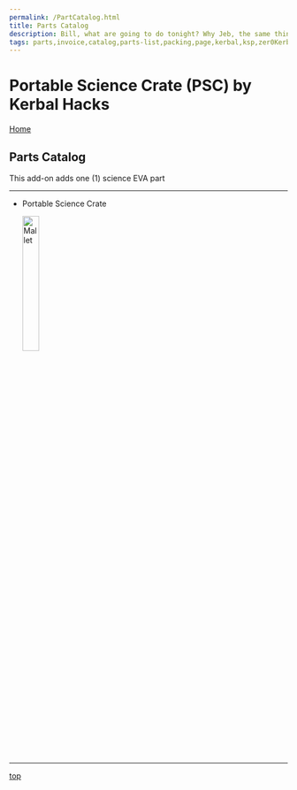 ```yaml
---
permalink: /PartCatalog.html
title: Parts Catalog
description: Bill, what are going to do tonight? Why Jeb, the same thing we do every night, Take over the world!
tags: parts,invoice,catalog,parts-list,packing,page,kerbal,ksp,zer0Kerbal,zedK
---
```


<!-- PartsCatalog.md v1.1.4.0
Portable Science Crate (PSC) by Kerbal Hacks
created: 01 Feb 2022
updated: 15 May 2022 -->

<script src="https://kit.fontawesome.com/0ea5493613.js" crossorigin="anonymous"></script>
<i class="fa-solid fa-explosion fa-beat-fade fa-3x" style="--fa-beat-fade-opacity: 0.1; --fa-beat-fade-scale: 1.25;color: #FF7E03" ></i>

# Portable Science Crate (PSC) by Kerbal Hacks

[Home](./index.md)

## Parts Catalog

This add-on adds one (1) science EVA part

---

* Portable Science Crate

  <img src="https://raw.githubusercontent.com/zer0KerbalPortableScienceCratemaster/GameDataPortableScienceCrateParts/%40thumbs/psc-science-crate_icon.png" alt="Mallet" width="25%" height="25%" />

---

[top](#Parts-Catalog)

<!-- this file CC BY-ND 4.0 by zer0Kerbal -->